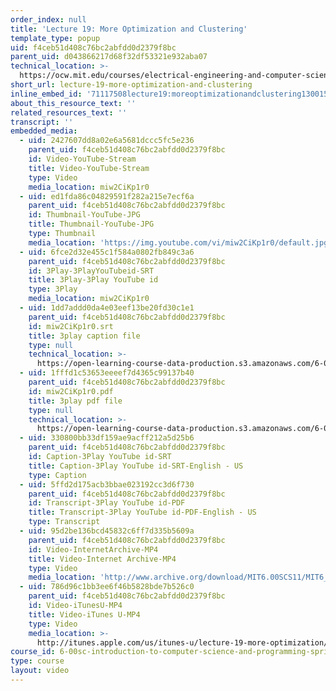 ```yaml
---
order_index: null
title: 'Lecture 19: More Optimization and Clustering'
template_type: popup
uid: f4ceb51d408c76bc2abfdd0d2379f8bc
parent_uid: d043866217d68f32df53321e932aba07
technical_location: >-
  https://ocw.mit.edu/courses/electrical-engineering-and-computer-science/6-00sc-introduction-to-computer-science-and-programming-spring-2011/unit-2/lecture-19-more-optimization-and-clustering/lecture-19-more-optimization-and-clustering
short_url: lecture-19-more-optimization-and-clustering
inline_embed_id: '71117508lecture19:moreoptimizationandclustering13001596'
about_this_resource_text: ''
related_resources_text: ''
transcript: ''
embedded_media:
  - uid: 2427607dd8a02e6a5681dccc5fc5e236
    parent_uid: f4ceb51d408c76bc2abfdd0d2379f8bc
    id: Video-YouTube-Stream
    title: Video-YouTube-Stream
    type: Video
    media_location: miw2CiKp1r0
  - uid: ed1fda86c04829591f282a215e7ecf6a
    parent_uid: f4ceb51d408c76bc2abfdd0d2379f8bc
    id: Thumbnail-YouTube-JPG
    title: Thumbnail-YouTube-JPG
    type: Thumbnail
    media_location: 'https://img.youtube.com/vi/miw2CiKp1r0/default.jpg'
  - uid: 6fce2d32e455c1f584a0802fb849c3a6
    parent_uid: f4ceb51d408c76bc2abfdd0d2379f8bc
    id: 3Play-3PlayYouTubeid-SRT
    title: 3Play-3Play YouTube id
    type: 3Play
    media_location: miw2CiKp1r0
  - uid: 1dd7addd0da4e03eef13be20fd30c1e1
    parent_uid: f4ceb51d408c76bc2abfdd0d2379f8bc
    id: miw2CiKp1r0.srt
    title: 3play caption file
    type: null
    technical_location: >-
      https://open-learning-course-data-production.s3.amazonaws.com/6-00sc-introduction-to-computer-science-and-programming-spring-2011/1dd7addd0da4e03eef13be20fd30c1e1_miw2CiKp1r0.srt
  - uid: 1fffd1c53653eeeef7d4365c99137b40
    parent_uid: f4ceb51d408c76bc2abfdd0d2379f8bc
    id: miw2CiKp1r0.pdf
    title: 3play pdf file
    type: null
    technical_location: >-
      https://open-learning-course-data-production.s3.amazonaws.com/6-00sc-introduction-to-computer-science-and-programming-spring-2011/1fffd1c53653eeeef7d4365c99137b40_miw2CiKp1r0.pdf
  - uid: 330800bb33df159ae9acff212a5d25b6
    parent_uid: f4ceb51d408c76bc2abfdd0d2379f8bc
    id: Caption-3Play YouTube id-SRT
    title: Caption-3Play YouTube id-SRT-English - US
    type: Caption
  - uid: 5ffd2d175acb3bbae023192cc3d6f730
    parent_uid: f4ceb51d408c76bc2abfdd0d2379f8bc
    id: Transcript-3Play YouTube id-PDF
    title: Transcript-3Play YouTube id-PDF-English - US
    type: Transcript
  - uid: 95d2be136bcd45832c6ff7d335b5609a
    parent_uid: f4ceb51d408c76bc2abfdd0d2379f8bc
    id: Video-InternetArchive-MP4
    title: Video-Internet Archive-MP4
    type: Video
    media_location: 'http://www.archive.org/download/MIT6.00SCS11/MIT6_00SCS11_lec19_300k.mp4'
  - uid: 786d96c1bb3ee6f46b5828bde7b526c0
    parent_uid: f4ceb51d408c76bc2abfdd0d2379f8bc
    id: Video-iTunesU-MP4
    title: Video-iTunes U-MP4
    type: Video
    media_location: >-
      http://itunes.apple.com/us/itunes-u/lecture-19-more-optimization/id499270153?i=110101051
course_id: 6-00sc-introduction-to-computer-science-and-programming-spring-2011
type: course
layout: video
---
```

